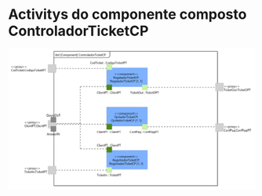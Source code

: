 # Activitys do componente composto ControladorTicketCP

![](/doc/img/Estrutural/ControladorTicketCP.png)


